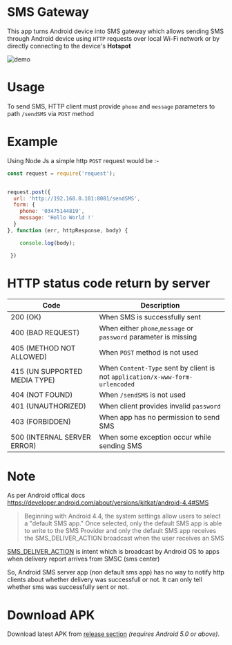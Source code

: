 # SMS Gateway
This app turns Android device into SMS gateway which allows sending SMS through Android device using `HTTP` requests over local Wi-Fi network or by directly connecting to the device's **Hotspot**

![demo](https://user-images.githubusercontent.com/35717992/195159994-c2906ede-8c43-405c-8c0b-a0a91ee77b18.gif)


# Usage
To send SMS, HTTP client must provide `phone` and `message` parameters to path `/sendSMS` via `POST` method

# Example

Using Node Js a simple http `POST` request would be :-
```javascript
const request = require('request');


request.post({
  url: 'http://192.168.0.101:8081/sendSMS',
  form: {
    phone: '03475144819',
    message: 'Hello World !'
  }
}, function (err, httpResponse, body) { 

    console.log(body);

 })
```
# HTTP status code return by server

|Code|Description|
|----|-----------|
|200 (OK)| When SMS is successfully sent  |
|400 (BAD REQUEST)| When either `phone`,`message` or `password` parameter is missing|
|405 (METHOD NOT ALLOWED)| When `POST` method is not used|
|415 (UN SUPPORTED MEDIA TYPE)| When `Content-Type` sent by client is not `application/x-www-form-urlencoded`|
|404 (NOT FOUND)| When `/sendSMS` is not used|
|401 (UNAUTHORIZED)| When client provides invalid `password`|
|403 (FORBIDDEN)| When app has no permission to send SMS |
|500 (INTERNAL SERVER ERROR)| When some exception occur while sending SMS |


# Note
As per Android offical docs https://developer.android.com/about/versions/kitkat/android-4.4#SMS 
>Beginning with Android 4.4, the system settings allow users to select a "default SMS app." Once selected, only the default SMS app is able to write to the SMS Provider and only the default SMS app receives the SMS_DELIVER_ACTION broadcast when the user receives an SMS

[SMS_DELIVER_ACTION](https://developer.android.com/reference/android/provider/Telephony.Sms.Intents#SMS_DELIVER_ACTION) is intent which is broadcast by Android OS to apps when delivery report arrives from SMSC (sms center)

So, Android SMS server app (non default sms app) has no way to notify http clients about whether delivery was successfull or not. It can only tell whether sms was successfully sent or not. 


# Download APK
Download latest APK from [release section](https://github.com/umer0586/AndroidSMSServer/releases) *(requires Android 5.0 or above)*.
